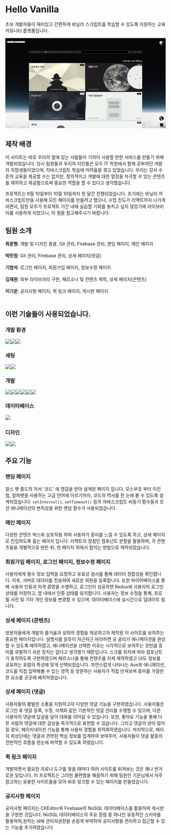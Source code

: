# Hello Vanilla

초보 개발자들이 재미있고 간편하게 바닐라 스크립트를 학습할 수 있도록 지원하는 교육 커뮤니티 플랫폼입니다.

<img src="./public/images/main_screenshot.png" />

## 제작 배경

이 사이트는 바로 우리의 옆에 있는 사람들이 기꺼이 사용할 만한 서비스를 만들기 위해 개발되었습니다. 당시 팀원들과 우리의 지인들은 모두 IT 학원에서 함께 공부하던 개발자 지망생들이었으며, 자바스크립트 학습에 어려움을 겪고 있었습니다. 우리는 강사 수준의 교육을 제공할 수는 없지만, 창의적이고 개발에 대한 열정을 자극할 수 있는 콘텐츠를 제작하고 제공함으로써 중요한 역할을 할 수 있다고 생각했습니다.

프로젝트는 9월 10일부터 10월 10일까지 한 달간 진행되었습니다. 초기에는 바닐라 자바스크립트만을 사용해 모든 페이지를 만들려고 했으나, 수업 진도가 리액트까지 나가게 되면서, 팀원 모두가 프로젝트 기간 내에 실습할 기회를 놓치고 싶지 않았기에 라이브러리를 사용하게 되었으니, 이 점을 참고해주시기 바랍니다.

## 팀원 소개

<div style="display: flex;">
<b>최준형</b> : 개발 및 디자인 총괄, Git 관리, Firebase 관리, 랜딩 페이지, 메인 페이지
</div><br/>

<div style="display: flex;">
<b>박민정</b> : Git 관리, Firebase 관리, 상세 페이지(댓글)
</div><br/>

<div style="display: flex;">
<b>기범석</b> : 로그인 페이지, 회원가입 페이지, 정보수정 페이지
</div><br/>

<div style="display: flex;">
<b>김재완</b> : 외부 라이브러리 구현, 페르소나 및 컨텐츠 제작, 상세 페이지(콘텐츠)
</div><br/>

<div style="display: flex;">
<b>이기운</b> : 공지사항 페이지, 퀵 링크 페이지, 게시판 페이지
</div><br/>
  

## 이런 기술들이 사용되었습니다.

### 개발 환경
<div style="display: flex;">
<img src="https://img.shields.io/badge/visualstudiocode-007ACC?style=flat&logo=visualstudiocode&logoColor=white"/>
<img src="https://img.shields.io/badge/git-F05032?style=flat&logo=git&logoColor=white"/>
<img src="https://img.shields.io/badge/github-181717?style=flat&logo=github&logoColor=white"/>
</div>

### 세팅
<div style="display: flex;">
<img src="https://img.shields.io/badge/npm-CB3837?style=flat&logo=npm&logoColor=white"/>
<img src="https://img.shields.io/badge/yarn-2C8EBB?style=flat&logo=yarn&logoColor=white"/>
</div>

### 개발
<div style="display: flex;">
<img src="https://img.shields.io/badge/javascript-F7DF1E?style=flat&logo=javascript&logoColor=white"/>
<img src="https://img.shields.io/badge/react-61DAFB?style=flat&logo=react&logoColor=white"/>
<img src="https://img.shields.io/badge/nodedotjs-339933?style=flat&logo=nodedotjs&logoColor=white"/>
<img src="https://img.shields.io/badge/reactrouter-CA4245?style=flat&logo=react&logoColor=white"/>
<img src="https://img.shields.io/badge/styledcomponents-DB7093?style=flat&logo=styledcomponents&logoColor=white"/>
<img src="https://img.shields.io/badge/redux-764ABC?style=flat&logo=redux&logoColor=white"/>
</div>

### 데이터베이스
<img src="https://img.shields.io/badge/firebase-FFCA28?style=flat&logo=firebase&logoColor=black"/>

### 디자인
<div style="display: flex;">
<img src="https://img.shields.io/badge/adobephotoshop-31A8FF?style=flat&logo=adobephotoshop&logoColor=black"/>
<img src="https://img.shields.io/badge/figma-F24E1E?style=flat&logo=figma&logoColor=black"/>
</div>

## 주요 기능

### 랜딩 페이지

찰스 팻 졸드의 저서 '코드' 에 영감을 받아 설계된 페이지 입니다. 모스부호 부터 이진법, 알파벳을 사용하는 고급 언어에 이르기까지, 코드의 역사를 한 눈에 볼 수 있도록 설계되었습니다. `setInterval()`, `setTimeout()` 등의 자바스크립트 비동기 함수들과 모션 애니메이션의 변칙성을 위한 랜덤 함수가 사용되었습니다.

### 메인 페이지

다양한 콘텐츠 박스와 상호작용 하여 사용자가 흥미를 느낄 수 있도록 하고, 상세 페이지로 진입하도록 돕는 페이지 입니다. 리액트의 장점인 컴포넌트 분할을 활용하여, 각 콘텐츠들을 개별적으로 만든 뒤, 한 페이지 위에서 합치는 방법으로 제작되었습니다. 

### 회원가입 페이지, 로그인 페이지, 정보수정 페이지

사용자에게 필수 정보 입력을 요청하고 유효성 검사를 통해 데이터 정합성을 확인합니다. 이후, 서버로 데이터를 전송하여 새로운 회원을 등록합니다. 또한 파이어베이스를 통해 사용자 인증과 자격 증명을 수행하고, 로그인이 성공하면 Redux에 사용자의 로그인 상태를 저장하고, 앱 내에서 인증 상태를 유지합니다. 사용자는 정보 수정을 통해, 프로필 사진 및 기타 개인 정보를 변경할 수 있으며, 데이터베이스에 실시간으로 업데이트 됩니다.

### 상세 페이지 (콘텐츠)

방문자들에게 개발의 즐거움과 성취의 경험을 제공하고자 제작된 이 사이트를 보여주는 중요한 페이지입니다. 설명서를 읽듯이 차근차근 따라하면 공 굴리기 애니메이션을 완성할 수 있도록 제작하였고, 애니메이션을 선택한 이유는 시각적으로 보여주는 것만큼 흥미를 유발하기 쉬운 장치는 없다고 생각했기 때문입니다. 스크롤 위치에 따라 컴포넌트가 동작하도록 구현하였으며 페르소나를 통해 컨텐츠를 자체 제작하였고 UI도 정보를 공유하는 포럼의 특성에 맞게 선택되었습니다. 자연스럽게 나타나는 Aos와 애니메이션, 코드를 직접 입력해볼 수 있는 영역 등 방문하는 사용자가 직접 만져보며 흥미를 가질만한 요소를 곳곳에 배치하였습니다.

### 상세 페이지 (댓글) 

사용자들의 활발한 소통을 지원하고자 다양한 댓글 기능을 구현하였습니다. 사용자들은 로그인 후 댓글 등록, 수정, 삭제와 같은 기본적인 댓글 관리를 수행할 수 있으며, 다른 사용자의 댓글에 답글을 달아 대화를 이어갈 수 있습니다. 또한, 좋아요 기능을 통해 다른 사람의 댓글에 대한 감상을 즉각적으로 표현할 수 있습니다. 그리고 댓글의 양이 많아질 경우, 페이지네이션 기능을 통해 사용자 경험을 최적화하였습니다. 마지막으로, 페이지 최상단에는 댓글과 관련된 핵심 정보를 집계하여 보여주어, 사용자들이 댓글 활동의 전반적인 흐름을 한눈에 파악할 수 있도록 하였습니다.

### 퀵 링크 페이지

개발하면서 필요한 자료나 도구를 찾을 때마다 여러 사이트를 뒤져보는 것은 꽤나 번거로운 일입니다. 이 프로젝트는 그러한 불편함을 해결하기 위해 팀원인 기운님께서 자주 참고하는 유용한 사이트들을 모아 바로 링크할 수 있는 페이지를 만들었습니다.

### 공지사항 페이지

공지사항 페이지는 CKEditor와 Firebase의 NoSQL 데이터베이스를 활용하여 게시판을 구현한 것입니다. NoSQL 데이터베이스의 주요 장점 중 하나인 유동적인 스키마를 활용하여,원하는 id에 관리자권한을 손쉽게 부여하여 공지사항을 관리하고 접근할 수 있는 기능을 추가하였습니다


